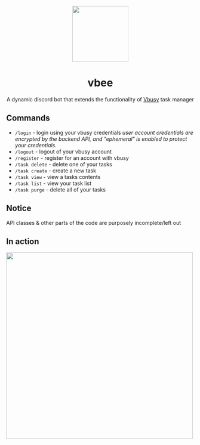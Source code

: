 <div align="center">
  <p>
    <img src="https://hotemoji.com/images/dl/l/bee-emoji-by-twitter.png" width="150">
  </p>
  <h1>vbee</h1>
  <p>
    A dynamic discord bot that extends the functionality of <a href="https://github.com/enna-ai/vbusy">Vbusy</a> task manager
  </p>
</div>

## Commands
- `/login` - login using your vbusy credentials
_user account credentials are encrypted by the backend API, and "ephemeral" is enabled to protect your credentials._
- `/logout` - logout of your vbusy account
- `/register` - register for an account with vbusy
- `/task delete` - delete one of your tasks
- `/task create` - create a new task
- `/task view` - view a tasks contents
- `/task list` - view your task list
- `/task purge` - delete all of your tasks

## Notice
API classes & other parts of the code are purposely incomplete/left out

## In action
<img src="https://i.imgur.com/o1Kf7Kg.png" width="500">
